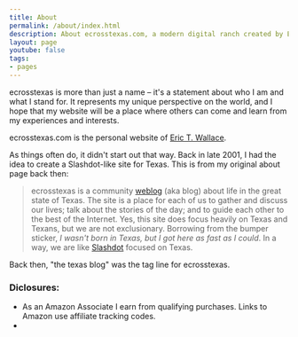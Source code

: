 ```yaml
---
title: About
permalink: /about/index.html
description: About ecrosstexas.com, a modern digital ranch created by Eric T. Wallace
layout: page
youtube: false
tags:
- pages
---
```

ecrosstexas is more than just a name – it's a statement about who I am and what I stand for. It represents my unique perspective on the world, and I hope that my website will be a place where others can come and learn from my experiences and interests.

ecrosstexas.com is the personal website of [Eric T. Wallace](/eric/).

As things often do, it didn't start out that way. Back in late 2001, I had the idea to create a Slashdot-like site for Texas.  This is from my original about page back then:

> ecrosstexas is a community [weblog](/weblog/) (aka blog) about life in the great state of Texas. The site is a place for each of us to gather and discuss our lives; talk about the stories of the day; and to guide each other to the best of the Internet. Yes, this site does focus heavily on Texas and Texans, but we are not exclusionary. Borrowing from the bumper sticker, _I wasn't born in Texas, but I got here as fast as I could_. In a way, we are like [Slashdot](http://www.slashdot.org/) focused on Texas.

Back then, "the texas blog" was the tag line for ecrosstexas.

### Diclosures:
- As an Amazon Associate I earn from qualifying purchases. Links to Amazon use affiliate tracking codes.
- 
<!--
## Inspirations:
- https://www.zachleat.com/web/about/
- https://www.paulirish.com/about/
- https://marco.org/about
- https://shawnblanc.net/colophon/
-->
